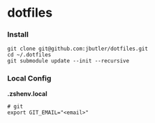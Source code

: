 # dotfiles

### Install

```
git clone git@github.com:jbutler/dotfiles.git
cd ~/.dotfiles
git submodule update --init --recursive
```

### Local Config

**.zshenv.local**

```
# git
export GIT_EMAIL="<email>"
```
